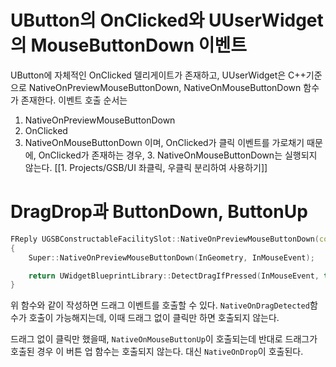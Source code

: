 # UButton의 OnClicked와 UUserWidget의 MouseButtonDown 이벤트
UButton에 자체적인 OnClicked 델리게이트가 존재하고, UUserWidget은 C++기준으로 
NativeOnPreviewMouseButtonDown, NativeOnMouseButtonDown 함수가 존재한다.
이벤트 호출 순서는 
1. NativeOnPreviewMouseButtonDown
2. OnClicked
3. NativeOnMouseButtonDown
이며, OnClicked가 클릭 이벤트를 가로채기 때문에, OnClicked가 존재하는 경우, 3. NativeOnMouseButtonDown는 실행되지 않는다.
[[1. Projects/GSB/UI 좌클릭, 우클릭 분리하여 사용하기]]


# DragDrop과 ButtonDown, ButtonUp
```cpp
FReply UGSBConstructableFacilitySlot::NativeOnPreviewMouseButtonDown(const FGeometry& InGeometry, const FPointerEvent& InMouseEvent)
{
	Super::NativeOnPreviewMouseButtonDown(InGeometry, InMouseEvent);

	return UWidgetBlueprintLibrary::DetectDragIfPressed(InMouseEvent, this, EKeys::LeftMouseButton).NativeReply;
}
```

위 함수와 같이 작성하면 드래그 이벤트를 호출할 수 있다. `NativeOnDragDetected`함수가 호출이 가능해지는데, 이때 드래그 없이 클릭만 하면 호출되지 않는다.

드래그 없이 클릭만 했을때, `NativeOnMouseButtonUp`이 호출되는데 반대로 드래그가 호출된 경우 이 버튼 업 함수는 호출되지 않는다. 대신 `NativeOnDrop`이 호출된다.
